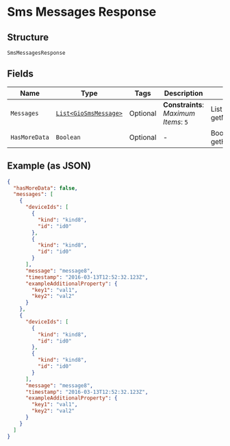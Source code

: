 
# Sms Messages Response

## Structure

`SmsMessagesResponse`

## Fields

| Name | Type | Tags | Description | Getter | Setter |
|  --- | --- | --- | --- | --- | --- |
| `Messages` | [`List<GioSmsMessage>`](../../doc/models/gio-sms-message.md) | Optional | **Constraints**: *Maximum Items*: `5` | List<GioSmsMessage> getMessages() | setMessages(List<GioSmsMessage> messages) |
| `HasMoreData` | `Boolean` | Optional | - | Boolean getHasMoreData() | setHasMoreData(Boolean hasMoreData) |

## Example (as JSON)

```json
{
  "hasMoreData": false,
  "messages": [
    {
      "deviceIds": [
        {
          "kind": "kind8",
          "id": "id0"
        },
        {
          "kind": "kind8",
          "id": "id0"
        }
      ],
      "message": "message8",
      "timestamp": "2016-03-13T12:52:32.123Z",
      "exampleAdditionalProperty": {
        "key1": "val1",
        "key2": "val2"
      }
    },
    {
      "deviceIds": [
        {
          "kind": "kind8",
          "id": "id0"
        },
        {
          "kind": "kind8",
          "id": "id0"
        }
      ],
      "message": "message8",
      "timestamp": "2016-03-13T12:52:32.123Z",
      "exampleAdditionalProperty": {
        "key1": "val1",
        "key2": "val2"
      }
    }
  ]
}
```

